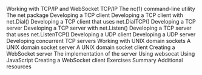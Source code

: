 Working with TCP/IP and WebSocket
TCP/IP
The nc(1) command-line utility
The net package
Developing a TCP client
Developing a TCP client with net.Dial()
Developing a TCP client that uses net.DialTCP()
Developing a TCP server
Developing a TCP server with net.Listen()
Developing a TCP server that uses net.ListenTCP()
Developing a UDP client
Developing a UDP server
Developing concurrent TCP servers
Working with UNIX domain sockets
A UNIX domain socket server
A UNIX domain socket client
Creating a WebSocket server
The implementation of the server
Using websocat
Using JavaScript
Creating a WebSocket client
Exercises
Summary
Additional resources